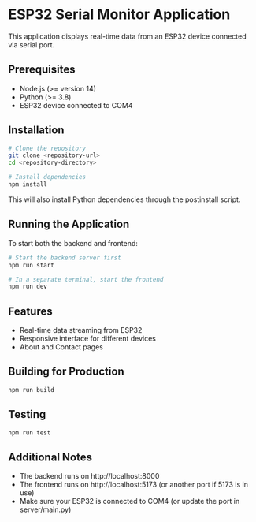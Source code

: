 # ESP32 Serial Monitor Application

This application displays real-time data from an ESP32 device connected via serial port.

## Prerequisites

- Node.js (>= version 14)
- Python (>= 3.8)
- ESP32 device connected to COM4

## Installation

```bash
# Clone the repository
git clone <repository-url>
cd <repository-directory>

# Install dependencies
npm install
```

This will also install Python dependencies through the postinstall script.

## Running the Application

To start both the backend and frontend:

```bash
# Start the backend server first
npm run start

# In a separate terminal, start the frontend
npm run dev
```

## Features

- Real-time data streaming from ESP32
- Responsive interface for different devices
- About and Contact pages

## Building for Production

```bash
npm run build
```

## Testing

```bash
npm run test
```

## Additional Notes

- The backend runs on http://localhost:8000
- The frontend runs on http://localhost:5173 (or another port if 5173 is in use)
- Make sure your ESP32 is connected to COM4 (or update the port in server/main.py)
